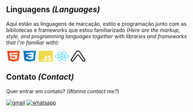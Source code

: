 ## Linguagens <i>(Languages)</i>
Aqui estão as linguagens de marcação, estilo e programação junto com as bibliotecas e frameworks que estou familiarizado <i>(Here are the markup, style, and programming languages together with libraries and frameworks that I'm familiar with):</i>

<div style="display: inline_block">
  <img align="center" alt="HTML" height="30" width="40" src="https://raw.githubusercontent.com/devicons/devicon/master/icons/html5/html5-original.svg">
  <img align="center" alt="CSS" height="30" width="40" src="https://raw.githubusercontent.com/devicons/devicon/master/icons/css3/css3-original.svg">
  <img align="center" alt="Js" height="30" width="40" src="https://raw.githubusercontent.com/devicons/devicon/master/icons/javascript/javascript-plain.svg">
  <img align="center" alt="React" height="30" width="40" src="https://raw.githubusercontent.com/devicons/devicon/master/icons/react/react-original.svg">
  <img align="center" alt="Expo" height="30" width="40" src="./logo.svg">
</div>
  
## Contato <i>(Contact)</i>
Quer entrar em contato? (<i>Wanna contact me?</i>)

<div>  
  <a href="mailto:carlos.filipe.ramos.12"><img alt="gmail" src="https://img.shields.io/badge/-Gmail-%23333?style=for-the-badge&logo=gmail&logoColor=white" target="_blank"></a>
  <a href="https://wa.me/5585996835332"><img alt="whatsapp" src="https://img.shields.io/badge/WhatsApp-25D366?style=for-the-badge&logo=whatsapp&logoColor=white" target="_blank"></a> 
</div>
